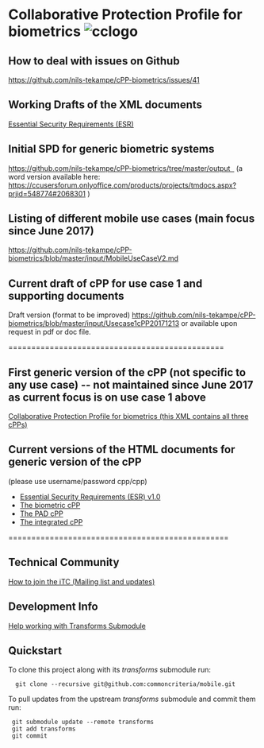Collaborative Protection Profile for biometrics ![cclogo](https://github.com/nils-tekampe/cPP-biometrics/blob/master/output/images/cclogo.png "cPP development")
============================================== 
## How to deal with issues on Github
https://github.com/nils-tekampe/cPP-biometrics/issues/41 

## Working Drafts of the XML documents
[Essential Security Requirements (ESR)](output/ESR.html)

## Initial SPD for generic biometric systems
https://github.com/nils-tekampe/cPP-biometrics/tree/master/output   (a word version available here: https://ccusersforum.onlyoffice.com/products/projects/tmdocs.aspx?prjid=548774#2068301 )

## Listing of different mobile use cases (main focus since June 2017)
https://github.com/nils-tekampe/cPP-biometrics/blob/master/input/MobileUseCaseV2.md

## Current draft of cPP for use case 1 and supporting documents
Draft version (format to be improved) https://github.com/nils-tekampe/cPP-biometrics/blob/master/input/Usecase1cPP20171213 or available upon request in pdf or doc file.

===============================================

## First generic version of the cPP (not specific to any use case) -- not maintained since June 2017 as current focus is on use case 1 above
[Collaborative Protection Profile for biometrics (this XML contains all three cPPs) ](https://github.com/nils-tekampe/cPP-biometrics/blob/master/input/biometricCPP.xml)
## Current versions of the HTML documents for generic version of the cPP
(please use username/password cpp/cpp)

- [Essential Security Requirements (ESR) v1.0](http://cpp.konfidas.de/output/ESR.html)
- [The biometric cPP](http://cpp.konfidas.de/output/biometricCPP_BIO.html)
- [The PAD cPP](http://cpp.konfidas.de/output/biometricCPP_PAD.html)
- [The integrated cPP](http://cpp.konfidas.de/output/biometricCPP_INT.html)

================================================

## Technical Community
[How to join the iTC (Mailing list and updates)](
tbd)

## Development Info
[Help working with Transforms Submodule](https://github.com/commoncriteria/transforms/wiki/Working-with-Transforms-as-a-Submodule)

## Quickstart
To clone this project along with its _transforms_ submodule run:

````
  git clone --recursive git@github.com:commoncriteria/mobile.git
````
To pull updates from the upstream _transforms_ submodule and commit them run:
````
 git submodule update --remote transforms
 git add transforms
 git commit
````
